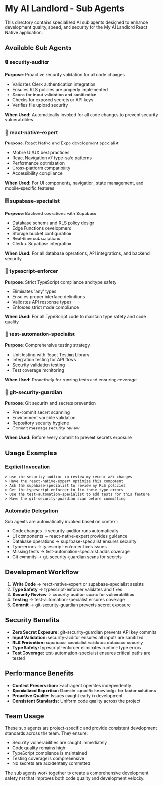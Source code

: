 # My AI Landlord - Sub Agents

This directory contains specialized AI sub agents designed to enhance development quality, speed, and security for the My AI Landlord React Native application.

## Available Sub Agents

### 🔒 security-auditor
**Purpose:** Proactive security validation for all code changes
- Validates Clerk authentication integration
- Ensures RLS policies are properly implemented
- Scans for input validation and sanitization
- Checks for exposed secrets or API keys
- Verifies file upload security

**When Used:** Automatically invoked for all code changes to prevent security vulnerabilities

### 📱 react-native-expert
**Purpose:** React Native and Expo development specialist
- Mobile UI/UX best practices
- React Navigation v7 type-safe patterns
- Performance optimization
- Cross-platform compatibility
- Accessibility compliance

**When Used:** For UI components, navigation, state management, and mobile-specific features

### 🗄️ supabase-specialist
**Purpose:** Backend operations with Supabase
- Database schema and RLS policy design
- Edge Functions development
- Storage bucket configuration
- Real-time subscriptions
- Clerk + Supabase integration

**When Used:** For all database operations, API integrations, and backend security

### 📝 typescript-enforcer
**Purpose:** Strict TypeScript compliance and type safety
- Eliminates 'any' types
- Ensures proper interface definitions
- Validates API response types
- Enforces strict mode compliance

**When Used:** For all TypeScript code to maintain type safety and code quality

### 🧪 test-automation-specialist
**Purpose:** Comprehensive testing strategy
- Unit testing with React Testing Library
- Integration testing for API flows
- Security validation testing
- Test coverage monitoring

**When Used:** Proactively for running tests and ensuring coverage

### 🔐 git-security-guardian
**Purpose:** Git security and secrets prevention
- Pre-commit secret scanning
- Environment variable validation
- Repository security hygiene
- Commit message security review

**When Used:** Before every commit to prevent secrets exposure

## Usage Examples

### Explicit Invocation
```
> Use the security-auditor to review my recent API changes
> Have the react-native-expert optimize this component
> Ask the supabase-specialist to review my RLS policies
> Get the typescript-enforcer to fix these type errors
> Use the test-automation-specialist to add tests for this feature
> Have the git-security-guardian scan before committing
```

### Automatic Delegation
Sub agents are automatically invoked based on context:
- Code changes → security-auditor runs automatically
- UI components → react-native-expert provides guidance
- Database operations → supabase-specialist ensures security
- Type errors → typescript-enforcer fixes issues
- Missing tests → test-automation-specialist adds coverage
- Git commits → git-security-guardian scans for secrets

## Development Workflow

1. **Write Code** → react-native-expert or supabase-specialist assists
2. **Type Safety** → typescript-enforcer validates and fixes
3. **Security Review** → security-auditor scans for vulnerabilities
4. **Testing** → test-automation-specialist ensures coverage
5. **Commit** → git-security-guardian prevents secret exposure

## Security Benefits

- **Zero Secret Exposure:** git-security-guardian prevents API key commits
- **Input Validation:** security-auditor ensures all inputs are sanitized
- **RLS Protection:** supabase-specialist validates database security
- **Type Safety:** typescript-enforcer eliminates runtime type errors
- **Test Coverage:** test-automation-specialist ensures critical paths are tested

## Performance Benefits

- **Context Preservation:** Each agent operates independently
- **Specialized Expertise:** Domain-specific knowledge for faster solutions
- **Proactive Quality:** Issues caught early in development
- **Consistent Standards:** Uniform code quality across the project

## Team Usage

These sub agents are project-specific and provide consistent development standards across the team. They ensure:
- Security vulnerabilities are caught immediately
- Code quality remains high
- TypeScript compliance is maintained
- Testing coverage is comprehensive
- No secrets are accidentally committed

The sub agents work together to create a comprehensive development safety net that improves both code quality and development velocity.